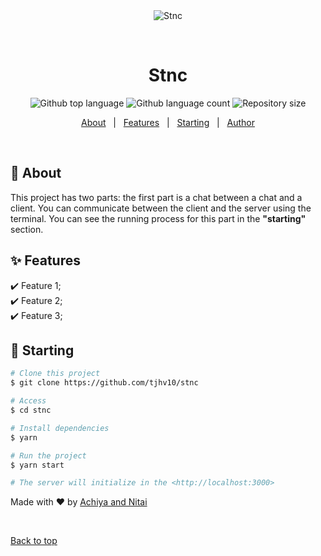 <div align="center" id="top"> 
  <img src="./.github/app.gif" alt="Stnc" />

  &#xa0;

  <!-- <a href="https://stnc.netlify.app">Demo</a> -->
</div>

<h1 align="center">Stnc</h1>

<p align="center">
  <img alt="Github top language" src="https://img.shields.io/github/languages/top/tjhv10/stnc?color=56BEB8">

  <img alt="Github language count" src="https://img.shields.io/github/languages/count/tjhv10/stnc?color=56BEB8">

  <img alt="Repository size" src="https://img.shields.io/github/repo-size/tjhv10/stnc?color=56BEB8">

  <!-- <img alt="Github issues" src="https://img.shields.io/github/issues/{{YOUR_GITHUB_USERNAME}}/stnc?color=56BEB8" /> -->

  <!-- <img alt="Github forks" src="https://img.shields.io/github/forks/{{YOUR_GITHUB_USERNAME}}/stnc?color=56BEB8" /> -->

  <!-- <img alt="Github stars" src="https://img.shields.io/github/stars/{{YOUR_GITHUB_USERNAME}}/stnc?color=56BEB8" /> -->
</p>

<!-- Status -->

<!-- <h4 align="center"> 
	🚧  Stnc 🚀 Under construction...  🚧
</h4> 

<hr> -->

<p align="center">
  <a href="#dart-about">About</a> &#xa0; | &#xa0; 
  <a href="#sparkles-features">Features</a> &#xa0; | &#xa0;
  <a href="#checkered_flag-starting">Starting</a> &#xa0; | &#xa0;
  <a href="https://github.com/tjhv10" target="_blank">Author</a>
</p>

<br>

## :dart: About ##
This project has two parts:
the first part is a chat between a chat and a client.
You can communicate between the client and the server using the terminal.
You can see the running process for this part in the **"starting"** section.

## :sparkles: Features ##

:heavy_check_mark: Feature 1;\
:heavy_check_mark: Feature 2;\
:heavy_check_mark: Feature 3;

## :checkered_flag: Starting ##

```bash
# Clone this project
$ git clone https://github.com/tjhv10/stnc

# Access
$ cd stnc

# Install dependencies
$ yarn

# Run the project
$ yarn start

# The server will initialize in the <http://localhost:3000>
```



Made with :heart: by <a href="https://github.com/tjhv10" target="_blank">Achiya and Nitai</a>

&#xa0;

<a href="#top">Back to top</a>
